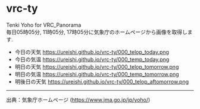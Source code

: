 # vrc-ty
Tenki Yoho for VRC_Panorama  
毎日05時05分, 11時05分, 17時05分に気象庁のホームページから画像を取得します.
* 今日の天気
<https://ureishi.github.io/vrc-ty/000_telop_today.png>
* 今日の気温
<https://ureishi.github.io/vrc-ty/000_temp_today.png>
* 明日の天気
<https://ureishi.github.io/vrc-ty/000_telop_tomorrow.png>
* 明日の気温
<https://ureishi.github.io/vrc-ty/000_temp_tomorrow.png>
* 明後日の天気
<https://ureishi.github.io/vrc-ty/000_telop_aftomorrow.png>
---
出典：気象庁ホームページ (<https://www.jma.go.jp/jp/yoho/>)

